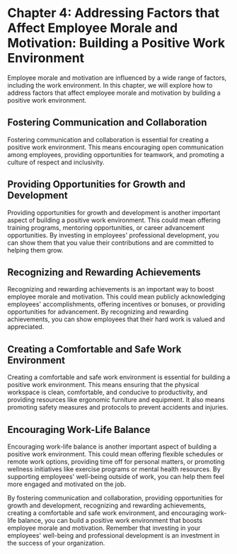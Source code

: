 Chapter 4: Addressing Factors that Affect Employee Morale and Motivation: Building a Positive Work Environment
==============================================================================================================

Employee morale and motivation are influenced by a wide range of factors, including the work environment. In this chapter, we will explore how to address factors that affect employee morale and motivation by building a positive work environment.

Fostering Communication and Collaboration
-----------------------------------------

Fostering communication and collaboration is essential for creating a positive work environment. This means encouraging open communication among employees, providing opportunities for teamwork, and promoting a culture of respect and inclusivity.

Providing Opportunities for Growth and Development
--------------------------------------------------

Providing opportunities for growth and development is another important aspect of building a positive work environment. This could mean offering training programs, mentoring opportunities, or career advancement opportunities. By investing in employees' professional development, you can show them that you value their contributions and are committed to helping them grow.

Recognizing and Rewarding Achievements
--------------------------------------

Recognizing and rewarding achievements is an important way to boost employee morale and motivation. This could mean publicly acknowledging employees' accomplishments, offering incentives or bonuses, or providing opportunities for advancement. By recognizing and rewarding achievements, you can show employees that their hard work is valued and appreciated.

Creating a Comfortable and Safe Work Environment
------------------------------------------------

Creating a comfortable and safe work environment is essential for building a positive work environment. This means ensuring that the physical workspace is clean, comfortable, and conducive to productivity, and providing resources like ergonomic furniture and equipment. It also means promoting safety measures and protocols to prevent accidents and injuries.

Encouraging Work-Life Balance
-----------------------------

Encouraging work-life balance is another important aspect of building a positive work environment. This could mean offering flexible schedules or remote work options, providing time off for personal matters, or promoting wellness initiatives like exercise programs or mental health resources. By supporting employees' well-being outside of work, you can help them feel more engaged and motivated on the job.

By fostering communication and collaboration, providing opportunities for growth and development, recognizing and rewarding achievements, creating a comfortable and safe work environment, and encouraging work-life balance, you can build a positive work environment that boosts employee morale and motivation. Remember that investing in your employees' well-being and professional development is an investment in the success of your organization.
